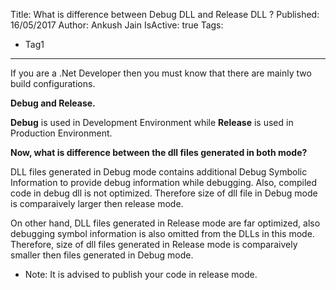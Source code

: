Title: What is difference between Debug DLL and Release DLL ?
Published: 16/05/2017
Author: Ankush Jain
IsActive: true
Tags:
  - Tag1
---
If you are a .Net Developer then you must know that there are mainly two build configurations. 

**Debug and Release.** 

**Debug** is used in Development Environment while **Release** is used in Production Environment.

**Now, what is difference between the dll files generated in both mode?**

DLL files generated in Debug mode contains additional Debug Symbolic Information to provide debug information while debugging. Also, compiled code in debug dll is not optimized. Therefore size of dll file in Debug mode is comparaively larger then release mode.

On other hand, DLL files generated in Release mode are far optimized, also debugging symbol information is also omitted from the DLLs in this mode. Therefore, size of dll files generated in Release mode is comparaively smaller then files generated in Debug mode.

*   Note: It is advised to publish your code in release mode.


                